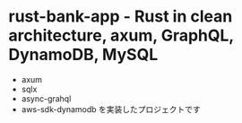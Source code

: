 # rust-bank-app - Rust in clean architecture, axum, GraphQL, DynamoDB, MySQL

- axum
- sqlx
- async-grahql
- aws-sdk-dynamodb
を実装したプロジェクトです
